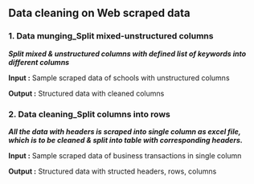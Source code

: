 ## Data cleaning on Web scraped data

### 1. Data munging_Split mixed-unstructured columns
*<b>Split mixed & unstructured columns with defined list of keywords into different columns</b>*

**Input :** Sample scraped data of schools with unstructured columns

**Output :** Structured data with cleaned columns

### 2. Data cleaning_Split columns into rows
*<b>All the data with headers is scraped into single column as excel file, which is to be cleaned & split into table with corresponding headers.</b>*

**Input :** Sample scraped data of business transactions in single column

**Output :** Structured data with structed headers, rows, columns 


